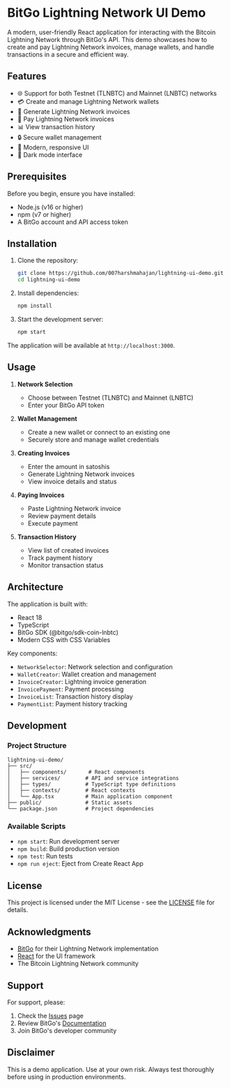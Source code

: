 # BitGo Lightning Network UI Demo

A modern, user-friendly React application for interacting with the Bitcoin Lightning Network through BitGo's API. This demo showcases how to create and pay Lightning Network invoices, manage wallets, and handle transactions in a secure and efficient way.

## Features

- 🌐 Support for both Testnet (TLNBTC) and Mainnet (LNBTC) networks
- 💳 Create and manage Lightning Network wallets
- 📃 Generate Lightning Network invoices
- 💸 Pay Lightning Network invoices
- 📊 View transaction history
- 🔒 Secure wallet management
- 🎨 Modern, responsive UI
- 🌙 Dark mode interface

## Prerequisites

Before you begin, ensure you have installed:
- Node.js (v16 or higher)
- npm (v7 or higher)
- A BitGo account and API access token

## Installation

1. Clone the repository:
   ```bash
   git clone https://github.com/007harshmahajan/lightning-ui-demo.git
   cd lightning-ui-demo
   ```

2. Install dependencies:
   ```bash
   npm install
   ```

3. Start the development server:
   ```bash
   npm start
   ```

The application will be available at `http://localhost:3000`.

## Usage

1. **Network Selection**
   - Choose between Testnet (TLNBTC) and Mainnet (LNBTC)
   - Enter your BitGo API token

2. **Wallet Management**
   - Create a new wallet or connect to an existing one
   - Securely store and manage wallet credentials

3. **Creating Invoices**
   - Enter the amount in satoshis
   - Generate Lightning Network invoices
   - View invoice details and status

4. **Paying Invoices**
   - Paste Lightning Network invoice
   - Review payment details
   - Execute payment

5. **Transaction History**
   - View list of created invoices
   - Track payment history
   - Monitor transaction status

## Architecture

The application is built with:
- React 18
- TypeScript
- BitGo SDK (@bitgo/sdk-coin-lnbtc)
- Modern CSS with CSS Variables

Key components:
- `NetworkSelector`: Network selection and configuration
- `WalletCreator`: Wallet creation and management
- `InvoiceCreator`: Lightning invoice generation
- `InvoicePayment`: Payment processing
- `InvoiceList`: Transaction history display
- `PaymentList`: Payment history tracking

## Development

### Project Structure
```
lightning-ui-demo/
├── src/
│   ├── components/       # React components
│   ├── services/        # API and service integrations
│   ├── types/           # TypeScript type definitions
│   ├── contexts/        # React contexts
│   └── App.tsx          # Main application component
├── public/              # Static assets
└── package.json         # Project dependencies
```

### Available Scripts

- `npm start`: Run development server
- `npm build`: Build production version
- `npm test`: Run tests
- `npm run eject`: Eject from Create React App

## License

This project is licensed under the MIT License - see the [LICENSE](LICENSE) file for details.

## Acknowledgments

- [BitGo](https://www.bitgo.com/) for their Lightning Network implementation
- [React](https://reactjs.org/) for the UI framework
- The Bitcoin Lightning Network community

## Support

For support, please:
1. Check the [Issues](https://github.com/yourusername/lightning-ui-demo/issues) page
2. Review BitGo's [Documentation](https://docs.bitgo.com/)
3. Join BitGo's developer community

## Disclaimer

This is a demo application. Use at your own risk. Always test thoroughly before using in production environments. 